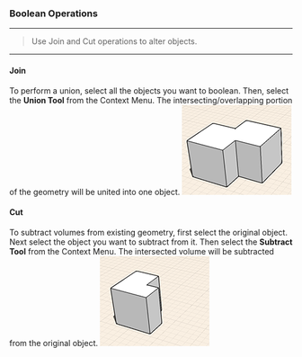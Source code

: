 ### Boolean Operations
---
> Use Join and Cut operations to alter objects.

---

#### Join
To perform a union, select all the objects you want to boolean. Then, select the **Union Tool** from the Context Menu. The intersecting/overlapping portion of the geometry will be united into one object. 
![](images/GUID-FD76464C-7439-4814-939E-0BDBBC16B2E3-low.png)

#### Cut 
To subtract volumes from existing geometry, first select the original object. Next select the object you want to subtract from it. Then select the **Subtract Tool** from the Context Menu. The intersected volume will be subtracted from the original object.
![](images/GUID-78D1EDE1-4D40-4634-B5E6-DFAA08FFD72D-low.png)


